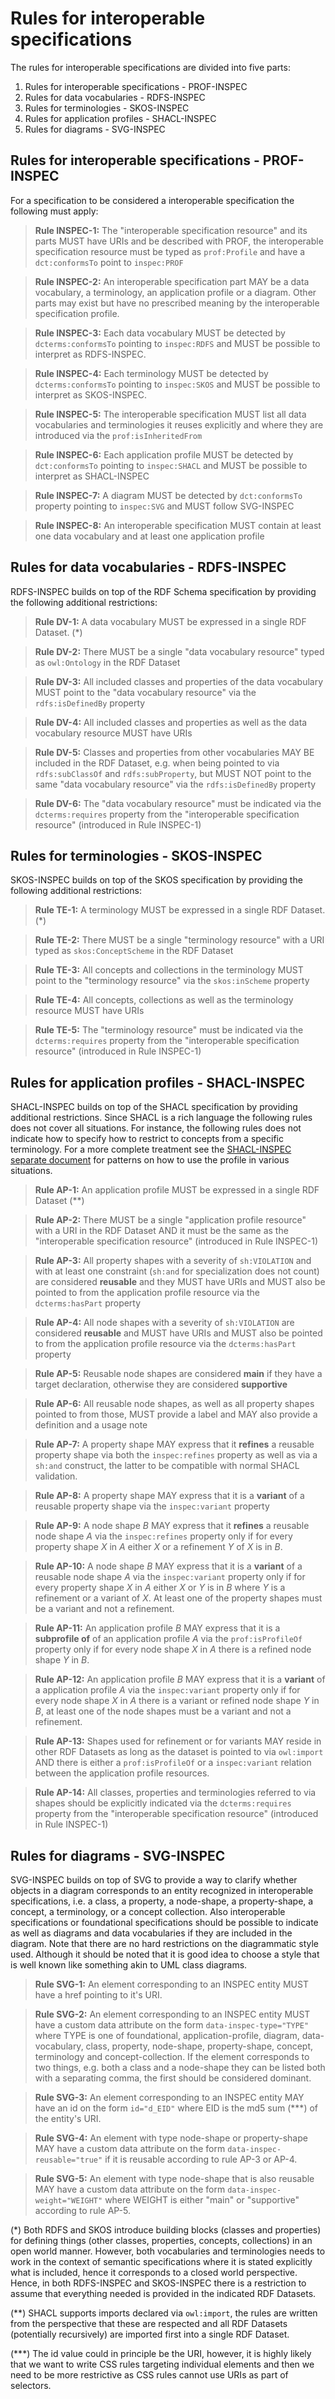# Rules for interoperable specifications

The rules for interoperable specifications are divided into five parts:

1. Rules for interoperable specifications - PROF-INSPEC
2. Rules for data vocabularies - RDFS-INSPEC
3. Rules for terminologies - SKOS-INSPEC
4. Rules for application profiles - SHACL-INSPEC
5. Rules for diagrams - SVG-INSPEC

## Rules for interoperable specifications - PROF-INSPEC

For a specification to be considered a interoperable specification the following must apply:

><a id="inspec1"></a> **Rule INSPEC-1:** The "interoperable specification resource" and its parts MUST have URIs and be described with PROF, the interoperable specification resource must be typed as `prof:Profile` and have a `dct:conformsTo` point to `inspec:PROF`

><a id="inspec2"></a> **Rule INSPEC-2:** An interoperable specification part MAY be a data vocabulary, a terminology, an application profile or a diagram. Other parts may exist but have no prescribed meaning by the interoperable specification profile.

><a id="inspec3"></a> **Rule INSPEC-3:** Each data vocabulary MUST be detected by `dcterms:conformsTo` pointing to `inspec:RDFS` and MUST be possible to interpret as RDFS-INSPEC.

><a id="inspec4"></a> **Rule INSPEC-4:** Each terminology MUST be detected by `dcterms:conformsTo` pointing to `inspec:SKOS` and MUST be possible to interpret as SKOS-INSPEC.

><a id="inspec5"></a> **Rule INSPEC-5:** The interoperable specification MUST list all data vocabularies and terminologies it reuses explicitly and where they are introduced via the `prof:isInheritedFrom`

><a id="inspec6"></a> **Rule INSPEC-6:** Each application profile MUST be detected by `dct:conformsTo` pointing to `inspec:SHACL` and MUST be possible to interpret as SHACL-INSPEC

><a id="inspec7"></a> **Rule INSPEC-7:** A diagram MUST be detected by `dct:conformsTo` property pointing to `inspec:SVG` and MUST follow SVG-INSPEC

><a id="inspec8"></a> **Rule INSPEC-8:** An interoperable specification MUST contain at least one data vocabulary and at least one application profile

## Rules for data vocabularies - RDFS-INSPEC

RDFS-INSPEC builds on top of the RDF Schema specification by providing the following additional restrictions:

><a id="dv1"></a> **Rule DV-1:** A data vocabulary MUST be expressed in a single RDF Dataset. (*)

><a id="dv2"></a> **Rule DV-2:** There MUST be a single "data vocabulary resource" typed as `owl:Ontology` in the RDF Dataset

><a id="dv3"></a> **Rule DV-3:** All included classes and properties of the data vocabulary MUST point to the "data vocabulary resource" via the `rdfs:isDefinedBy` property

><a id="dv4"></a> **Rule DV-4:** All included classes and properties as well as the data vocabulary resource MUST have URIs

><a id="dv5"></a> **Rule DV-5:** Classes and properties from other vocabularies MAY BE included in the RDF Dataset, e.g. when being pointed to via `rdfs:subClassOf` and `rdfs:subProperty`, but MUST NOT point to the same "data vocabulary resource" via the `rdfs:isDefinedBy` property

><a id="dv6"></a> **Rule DV-6:** The "data vocabulary resource" must be indicated via the `dcterms:requires` property from the "interoperable specification resource" (introduced in Rule INSPEC-1)

## Rules for terminologies - SKOS-INSPEC

SKOS-INSPEC builds on top of the SKOS specification by providing the following additional restrictions:

><a id="te1"></a> **Rule TE-1:** A terminology MUST be expressed in a single RDF Dataset. (*)

><a id="te2"></a> **Rule TE-2:** There MUST be a single "terminology resource" with a URI typed as `skos:ConceptScheme` in the RDF Dataset

><a id="te3"></a> **Rule TE-3:** All concepts and collections in the terminology MUST point to the "terminology resource" via the `skos:inScheme` property

><a id="te4"></a> **Rule TE-4:** All concepts, collections as well as the terminology resource MUST have URIs

><a id="te5"></a> **Rule TE-5:** The "terminology resource" must be indicated via the `dcterms:requires` property from the "interoperable specification resource" (introduced in Rule INSPEC-1)

## Rules for application profiles - SHACL-INSPEC

SHACL-INSPEC builds on top of the SHACL specification by providing additional restrictions. Since SHACL is a rich language the following rules does not cover all situations. For instance, the following rules does not indicate how to specify how to restrict to concepts from a specific terminology. For a more complete treatment see the [SHACL-INSPEC separate document](ap.md) for patterns on how to use the profile in various situations.

><a id="ap1"></a> **Rule AP-1:** An application profile MUST be expressed in a single RDF Dataset (**)

><a id="ap2"></a> **Rule AP-2:** There MUST be a single "application profile resource" with a URI in the RDF Dataset AND it must be the same as the "interoperable specification resource" (introduced in Rule INSPEC-1)

><a id="ap3"></a> **Rule AP-3:** All property shapes with a severity of `sh:VIOLATION` and with at least one constraint (`sh:and` for specialization does not count) are considered **reusable** and they MUST have URIs and MUST also be pointed to from the application profile resource via the `dcterms:hasPart` property

><a id="ap4"></a> **Rule AP-4:** All node shapes with a severity of `sh:VIOLATION` are considered **reusable** and MUST have URIs and MUST also be pointed to from the application profile resource via the `dcterms:hasPart` property

><a id="ap5"></a> **Rule AP-5:** Reusable node shapes are considered **main** if they have a target declaration, otherwise they are considered **supportive**

><a id="ap6"></a> **Rule AP-6:** All reusable node shapes, as well as all property shapes pointed to from those, MUST provide a label and MAY also provide a definition and a usage note

><a id="ap7"></a> **Rule AP-7:** A property shape MAY express that it **refines** a reusable property shape via both the `inspec:refines` property as well as via a `sh:and` construct, the latter to be compatible with normal SHACL validation.

><a id="ap8"></a> **Rule AP-8:** A property shape MAY express that it is a **variant** of a reusable property shape via the `inspec:variant` property

><a id="ap9"></a> **Rule AP-9:** A node shape *B* MAY express that it **refines** a reusable node shape *A* via the `inspec:refines` property only if for every property shape *X* in *A* either *X* or a refinement *Y* of *X* is in *B*.

><a id="ap10"></a> **Rule AP-10:** A node shape *B* MAY express that it is a **variant** of a reusable node shape *A* via the `inspec:variant` property only if for every property shape *X* in *A* either *X* or *Y* is in *B* where *Y* is a refinement or a variant of *X*. At least one of the property shapes must be a variant and not a refinement.

><a id="ap11"></a> **Rule AP-11:** An application profile *B* MAY express that it is a **subprofile of** of an application profile *A* via the `prof:isProfileOf` property only if for every node shape *X* in *A* there is a refined node shape *Y* in *B*.

><a id="ap12"></a> **Rule AP-12:** An application profile *B* MAY express that it is a **variant** of a application profile *A* via the `inspec:variant` property only if for every node shape *X* in *A* there is a variant or refined node shape *Y* in *B*, at least one of the node shapes must be a variant and not a refinement.

><a id="ap13"></a> **Rule AP-13:** Shapes used for refinement or for variants MAY reside in other RDF Datasets as long as the dataset is pointed to via `owl:import` AND there is either a `prof:isProfileOf` or a `inspec:variant` relation between the application profile resources.

><a id="ap14"></a> **Rule AP-14:** All classes, properties and terminologies referred to via shapes should be explicitly indicated via the `dcterms:requires` property from the "interoperable specification resource" (introduced in Rule INSPEC-1)

## Rules for diagrams - SVG-INSPEC

SVG-INSPEC builds on top of SVG to provide a way to clarify whether objects in a diagram corresponds to an entity recognized in interoperable specifications, i.e. a class, a property, a node-shape, a property-shape, a concept, a terminology, or a concept collection. Also interoperable specifications or foundational specifications should be possible to indicate as well as diagrams and data vocabularies if they are included in the diagram. Note that there are no hard restrictions on the diagrammatic style used. Although it should be noted that it is good idea to choose a style that is well known like something akin to UML class diagrams.

><a id="svg1"></a> **Rule SVG-1:** An element corresponding to an INSPEC entity MUST have a href pointing to it's URI.

><a id="svg2"></a> **Rule SVG-2:** An element corresponding to an INSPEC entity MUST have a custom data attribute on the form `data-inspec-type="TYPE"` where TYPE is one of foundational, application-profile, diagram, data-vocabulary, class, property, node-shape, property-shape, concept, terminology and concept-collection. If the element corresponds to two things, e.g. both a class and a node-shape they can be listed both with a separating comma, the first should be considered dominant.

><a id="svg3"></a> **Rule SVG-3:** An element corresponding to an INSPEC entity MAY have an id on the form `id="d_EID"` where EID is the md5 sum (***) of the entity's URI.

><a id="svg4"></a> **Rule SVG-4:** An element with type node-shape or property-shape MAY have a custom data attribute on the form `data-inspec-reusable="true"` if it is reusable according to rule AP-3 or AP-4.

><a id="svg5"></a> **Rule SVG-5:** An element with type node-shape that is also reusable MAY have a custom data attribute on the form `data-inspec-weight="WEIGHT"` where WEIGHT is either "main" or "supportive" according to rule AP-5.

(*) Both RDFS and SKOS introduce building blocks (classes and properties) for defining things (other classes, properties, concepts, collections) in an open world manner. However, both vocabularies and terminologies needs to work in the context of semantic specifications where it is stated explicitly what is included, hence it corresponds to a closed world perspective. Hence, in both RDFS-INSPEC and SKOS-INSPEC there is a restriction to assume that everything needed is provided in the indicated RDF Datasets.

(**) SHACL supports imports declared via `owl:import`, the rules are written from the perspective that these are respected and all RDF Datasets (potentially recursively) are imported first into a single RDF Dataset.

(***) The id value could in principle be the URI, however, it is highly likely that we want to write CSS rules targeting individual elements and then we need to be more restrictive as CSS rules cannot use URIs as part of selectors.
